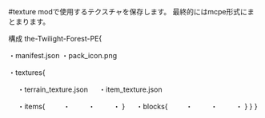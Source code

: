 #texture
modで使用するテクスチャを保存します。
最終的にはmcpe形式にまとまります。

構成
the-Twilight-Forest-PE{

 ・manifest.json
 ・pack_icon.png

 ・textures{

　 ・terrain_texture.json
　 ・item_texture.json

　 ・items{
　　 ・
　　 ・
　　 ・
    }
　 ・blocks{
　　 ・
　　 ・
　　 ・
    }
  }
}
